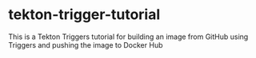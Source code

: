 # tekton-trigger-tutorial
This is a Tekton Triggers tutorial for building an image from GitHub using Triggers and pushing the image to Docker Hub
